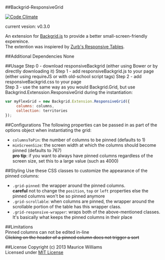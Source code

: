 ##Backgrid-ResponsiveGrid

[![Code Climate](https://codeclimate.com/github/morficus/Backgrid-ResponsiveGrid.png)](https://codeclimate.com/github/morficus/Backgrid-ResponsiveGrid) 

current vesion: v0.3.0

An extension for [Backgrid.js](http://backgridjs.com/) to provide a better small-screen-friendly expereince.  
The extention was inspiered by [Zurb's Responsive Tables](http://zurb.com/playground/responsive-tables).


##Additional Dependencies
None

##Usage
Step 0 - download responsiveBackgrid (either using Bower or by directlly downloading it)
Step 1 - add responsiveBackgrid.js to your page (either using requireJS or with old-school script tags)
Step 2 - add responsiveBackgrid.css to your page  
Step 3 - use the same way as you would Backgrid.Grid, but use Backgrind.Extenssion.ResponsiveGrid during the instantiation:  
```javascript
var myFlexGrid = new Backgrid.Extension.ResponsiveGrid({
     columns: columns,
     collection: territories
});
```

##Configurations
The following properties can be passed in as part of the options object when instantiating the grid:
  - ```columnsToPin```: the number of columns to be pinned (defaults to 1)
  - ```minScreenSize```: the screen width at which the columns should become pinned (defaults to 767)  
    **pro tip**: if you want to always have pinned columns regardless of the screen size, set this to a large value (such as 4000)

##Styling
Use these CSS classes to customize the appearance of the pinned columns:
  - ```.grid-pinned```: the wrapper around the pinned columns.   
    **careful** not to change the ```position```, ```top``` or ```left``` properties else the pinned columns won't be so pinned anymore
  - ```.grid-scrollable```: when columns are pinned, the wrapper around the scrollable portion of the table has this wrapper class.
  - ```.grid-responsive-wrapper```: wraps both of the above-mentioned classes. It's basically what keeps the pinned columns in their place

##Limitations  
Pinned columns can not be edited in-line  
~~Clicking on the header of a pinned column does not trigger a sort~~


##License
Copyright (c) 2013 Maurice Williams  
Licensed under [MIT License](LICENSE-MIT)
